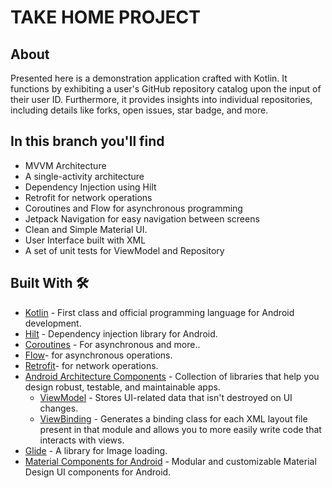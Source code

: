 # TAKE HOME PROJECT

## About
Presented here is a demonstration application crafted with Kotlin. 
It functions by exhibiting a user's GitHub repository catalog upon the input of their user ID. 
Furthermore, it provides insights into individual repositories, including details like forks, open issues, star badge, and more.

## In this branch you'll find
- MVVM Architecture
- A single-activity architecture
- Dependency Injection using Hilt
- Retrofit for network operations
- Coroutines and Flow for asynchronous programming
- Jetpack Navigation for easy navigation between screens
- Clean and Simple Material UI.
- User Interface built with XML
- A set of unit tests for ViewModel and Repository

## Built With 🛠
- [Kotlin](https://kotlinlang.org/) - First class and official programming language for Android development.
- [Hilt](https://developer.android.com/training/dependency-injection/hilt-jetpack) - Dependency injection library for Android.
- [Coroutines](https://kotlinlang.org/docs/reference/coroutines-overview.html) - For asynchronous and more..
- [Flow](https://developer.android.com/kotlin/flow)- for asynchronous operations.
- [Retrofit](https://github.com/square/retrofit)- for network operations.
- [Android Architecture Components](https://developer.android.com/topic/libraries/architecture) - Collection of libraries that help you design robust, testable, and maintainable apps.
    - [ViewModel](https://developer.android.com/topic/libraries/architecture/viewmodel) - Stores UI-related data that isn't destroyed on UI changes.
    - [ViewBinding](https://developer.android.com/topic/libraries/view-binding) - Generates a binding class for each XML layout file present in that module and allows you to more easily write code that interacts with views.
- [Glide](https://github.com/bumptech/glide) - A library for Image loading.
- [Material Components for Android](https://github.com/material-components/material-components-android) - Modular and customizable Material Design UI components for Android.
